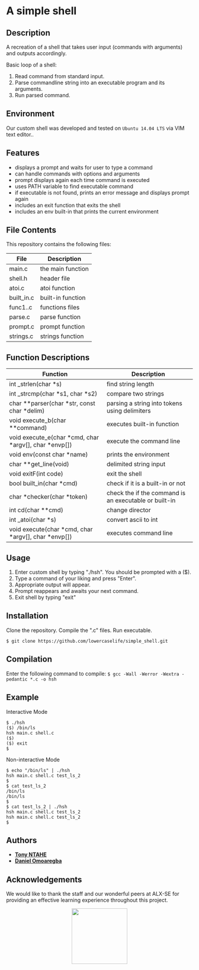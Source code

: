 # A simple shell

## Description

A recreation of a shell that takes user input (commands with arguments) and outputs accordingly.

Basic loop of a shell:

1. Read command from standard input.
2. Parse commandline string into an executable program and its arguments.
3. Run parsed command.

## Environment
Our custom shell was developed and tested on `Ubuntu 14.04 LTS` via VIM text editor..

## Features

- displays a prompt and waits for user to type a command
- can handle commands with options and arguments
- prompt displays again each time command is executed
- uses PATH variable to find executable command
- if executable is not found, prints an error message and displays prompt again
- includes an exit function that exits the shell
- includes an env built-in that prints the current environment

## File Contents
This repository contains the following files:

|   **File**     |  **Description**   |
| -------------- | -----------------  |
| main.c         | the main function  |
| shell.h        | header file        |
| atoi.c         | atoi function      |
| built_in.c     | built-in function  |
| func1..c       | functions files    |
| parse.c        | parse function     |
| prompt.c       | prompt function    |
| strings.c      | strings function   |

## Function Descriptions
| **Function** | **Description** |
| -------------- | ----------------- |
| int _strlen(char *s) | find string length |
| int _strcmp(char *s1, char *s2) | compare two strings |
| char **parser(char *str, const char *delim) | parsing a string into tokens using delimiters |
| void execute_b(char **command) | executes built-in function |
| void execute_e(char *cmd, char *argv[], char *envp[]) | execute the command line |
| void env(const char *name) | prints the environment |
| char **get_line(void) |  delimited string input|
| void exitF(int code) | exit the shell|
| bool built_in(char *cmd) | check if it is a built-in or not |
| char *checker(char *token) | check the if the command is an executable or built-in |
| int cd(char **cmd) | change director |
| int _atoi(char *s) | convert ascii to int |
| void execute(char *cmd, char *argv[], char *envp[]) | executes command line |

## Usage

1. Enter custom shell by typing "./hsh". You should be prompted with a ($).
2. Type a command of your liking and press "Enter".
3. Appropriate output will appear.
4. Prompt reappears and awaits your next command.
5. Exit shell by typing "exit"

## Installation
Clone the repository. Compile the ".c" files. Run executable.

```
$ git clone https://github.com/lowercaselife/simple_shell.git
```
## Compilation

Enter the following command to compile:
` $ gcc -Wall -Werror -Wextra -pedantic *.c -o hsh `

## Example

Interactive Mode
```
$ ./hsh
($) /bin/ls
hsh main.c shell.c
($)
($) exit
$
```

Non-interactive Mode
```
$ echo "/bin/ls" | ./hsh
hsh main.c shell.c test_ls_2
$
$ cat test_ls_2
/bin/ls
/bin/ls
$
$ cat test_ls_2 | ./hsh
hsh main.c shell.c test_ls_2
hsh main.c shell.c test_ls_2
$
```
## Authors

* [**Tony NTAHE**](https://github.com/TonyNTAHE)
* [**Daniel Omoaregba**](https://github.com/Daniel-Omoaregba)

## Acknowledgements

We would like to thank the staff and our wonderful peers at ALX-SE  for providing an effective learning experience throughout this project.

<p align="center">
<a href="https://www.alx-intranet.hbtn.io"><img width="150" src="https://lh3.googleusercontent.com/oVJxT1yn7vwaEM8t9A5MGL6emG0j-_uqHa5H8ikWLvl6Ka-nVmUJZblqWDqPiY-S6itPLnZNgcc8rviK8AVT65l_a3zHiyctwy8=s0"></a>
</p>
